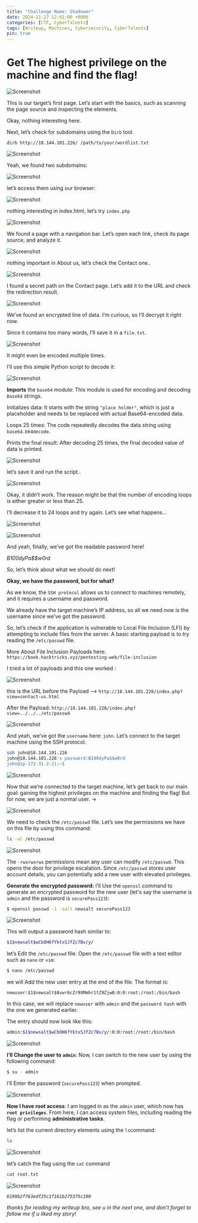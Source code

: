 ```yaml
---
title: "Challenge Name: Shadower"
date: 2024-11-27 12:01:00 +0000
categories: [CTF, CyberTalents]
tags: [Writeup, Machines, Cybersecurity, CyberTalents]
pin: true
---
```


# **Get The highest privilege on the machine and find the flag!**

![Screenshot](/assets/img/machine%201/image.png)

This is our target’s first page. Let’s start with the basics, such as scanning the page source and inspecting the elements.

Okay, nothing interesting here. 

Next, let’s check for subdomains using the `Dirb` tool.

`dirb http://18.144.101.226/ /path/to/your/wordlist.txt`

![Screenshot](/assets/img/machine%201/image-1.png)


Yeah, we found two subdomains:

![Screenshot](/assets/img/machine%201/image-2.png)


let’s access them using our browser:

![Screenshot](/assets/img/machine%201/image-3.png)


nothing interesting in index.html, let’s try `index.php`

![Screenshot](/assets/img/machine%201/image-4.png)


We found a page with a navigation bar. Let’s open each link, check its page source, and analyze it.

![Screenshot](/assets/img/machine%201/image-5.png)

nothing important in About us, let’s check the Contact one..

![Screenshot](/assets/img/machine%201/image-6.png)


I found a secret path on the Contact page. Let’s add it to the URL and check the redirection result.

![Screenshot](/assets/img/machine%201/image-7.png)


We’ve found an encrypted line of data. I’m curious, so I’ll decrypt it right now.

Since it contains too many words, I’ll save it in a `file.txt`.


![Screenshot](/assets/img/machine%201/image-8.png)


It might even be encoded multiple times.

I’ll use this simple Python script to decode it:

![Screenshot](/assets/img/machine%201/image-9.png)


**Imports** the `base64` module: This module is used for encoding and decoding `Base64` strings.

Initializes data: It starts with the string `"place holder"`, which is just a placeholder and needs to be replaced with actual Base64-encoded data.

Loops 25 times: The code repeatedly decodes the data string using `base64.b64decode`.

Prints the final result: After decoding 25 times, the final decoded value of data is printed.

![Screenshot](/assets/img/machine%201/image-10.png)


let’s save it and run the script..

![Screenshot](/assets/img/machine%201/image-11.png)


Okay, it didn’t work. The reason might be that the number of encoding loops is either greater or less than 25.

I’ll decrease it to 24 loops and try again. Let’s see what happens...

![Screenshot](/assets/img/machine%201/image-12.png)


![Screenshot](/assets/img/machine%201/image-13.png)


And yeah, finally, we’ve got the readable password here!

*B100dyPa$$w0rd*

So, let’s think about what we should do next!

**Okay, we have the password, but for what?**

As we know, the `SSH protocol` allows us to connect to machines remotely, and it requires a username and password.

We already have the target machine’s IP address, so all we need now is the username since we’ve got the password.

So, let’s check if the application is vulnerable to Local File Inclusion (LFI) by attempting to include files from the server. A basic starting payload is to try reading the `/etc/passwd` file.

More About File Inclusion Payloads here: `https://book.hacktricks.xyz/pentesting-web/file-inclusion`

I tried a lot of payloads and this one worked :

![Screenshot](/assets/img/machine%201/image-14.png)


this is the URL before the Payload --> `http://18.144.101.226/index.php?view=contact-us.html`

After the Payload: `http://18.144.101.226/index.php?view=../../../etc/passwd`

![Screenshot](/assets/img/machine%201/image-15.png)


And yeah, we’ve got the `username` here: `john`. Let’s connect to the target machine using the SSH protocol.

```bash
ssh john@18.144.101.226
john@18.144.101.226's password:B100dyPa$$w0rd
john@ip-172-31-2-21:~$
```

![Screenshot](/assets/img/machine%201/image-16.png)



Now that we’re connected to the target machine, let’s get back to our main goal: gaining the highest privileges on the machine and finding the flag!
But for now, we are just a normal user. →

![Screenshot](/assets/img/machine%201/image-17.png)


We need to check the `/etc/passwd` file. Let’s see the permissions we have on this file by using this command:

```bash
ls -al /etc/passwd
```

![Screenshot](/assets/img/machine%201/image-18.png)



The `-rwxrwxrwx` permissions mean any user can modify `/etc/passwd`. 
This opens the door for privilege escalation. Since `/etc/passwd` stores user account details, you can potentially add a new user with elevated privileges.

**Generate the encrypted password:**
I’ll Use the `openssl` command to generate an encrypted password for the new user (let's say the username is `admin` and the password is `securePass123`):

```bash
$ openssl passwd -1 -salt newsalt securePass123
```

![Screenshot](/assets/img/machine%201/image-19.png)


This will output a password hash similar to:

```bash
$1$newsalt$wCbOH6fYktxSJfZc7Bv/y/
```

let’s Edit the `/etc/passwd` file: Open the `/etc/passwd` file with a text editor such as `nano` or `vim`:

```bash
$ nano /etc/passwd
```

we will Add the new user entry at the end of the file. The format is:

`newuser:$1$newsalt$8vwr6cZr9XMmhr1tZ9Zjw0:0:0:root:/root:/bin/bash`

In this case, we will replace `newuser` with `admin` and the `password hash` with the one we generated earlier.

The entry should now look like this:

```bash
admin:$1$newsalt$wCbOH6fYktxSJfZc7Bv/y/:0:0:root:/root:/bin/bash
```

![Screenshot](/assets/img/machine%201/image-20.png)


**I’ll Change the user to `admin`**: Now, I can switch to the new user by using the following command:

```bash 
$ su - admin
```

I’ll Enter the password (`securePass123`) when prompted.

![Screenshot](/assets/img/machine%201/image-21.png)


**Now I have root access**: I am logged in as the `admin` user, which now has **`root privileges`**. From here, I can access system files, including reading the flag or performing **administrative tasks**.

let’s list the current directory elements using the `ls`command:

```bash
ls
```

![Screenshot](/assets/img/machine%201/image-22.png)


let’s catch the flag using the `cat` command

```bash
cat root.txt
```

![Screenshot](/assets/img/machine%201/image-23.png)


*`6199b2f763edf25c1f161b275375c100`*


*thanks for reading my writeup bro, see u in the next one, and don’t forget to follow me if u liked my story!*








